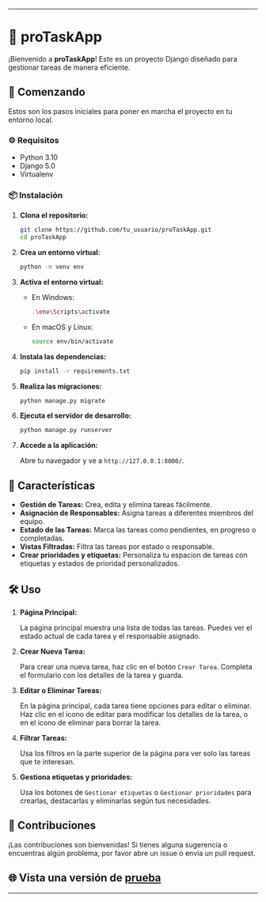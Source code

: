 
---

# 📝 proTaskApp

¡Bienvenido a **proTaskApp**! Este es un proyecto Django diseñado para gestionar tareas de manera eficiente.

## 🚀 Comenzando

Estos son los pasos iniciales para poner en marcha el proyecto en tu entorno local.

### ⚙️ Requisitos

- Python 3.10
- Django 5.0
- Virtualenv

### 📦 Instalación

1. **Clona el repositorio:**

   ```bash
   git clone https://github.com/tu_usuario/proTaskApp.git
   cd proTaskApp
   ```

2. **Crea un entorno virtual:**

   ```bash
   python -m venv env
   ```

3. **Activa el entorno virtual:**

   - En Windows:

     ```bash
     .\env\Scripts\activate
     ```

   - En macOS y Linux:

     ```bash
     source env/bin/activate
     ```

4. **Instala las dependencias:**

   ```bash
   pip install -r requirements.txt
   ```

5. **Realiza las migraciones:**

   ```bash
   python manage.py migrate
   ```

6. **Ejecuta el servidor de desarrollo:**

   ```bash
   python manage.py runserver
   ```

7. **Accede a la aplicación:**
   
   Abre tu navegador y ve a `http://127.0.0.1:8000/`.

## 🌟 Características

- **Gestión de Tareas:** Crea, edita y elimina tareas fácilmente.
- **Asignación de Responsables:** Asigna tareas a diferentes miembros del equipo.
- **Estado de las Tareas:** Marca las tareas como pendientes, en progreso o completadas.
- **Vistas Filtradas:** Filtra las tareas por estado o responsable.
- **Crear prioridades y etiquetas:** Personaliza tu espacion de tareas con etiquetas y estados de prioridad personalizados.

## 🛠️ Uso

1. **Página Principal:**
   
   La página principal muestra una lista de todas las tareas. Puedes ver el estado actual de cada tarea y el responsable asignado.

2. **Crear Nueva Tarea:**
   
   Para crear una nueva tarea, haz clic en el botón `Crear Tarea`. Completa el formulario con los detalles de la tarea y guarda.

3. **Editar o Eliminar Tareas:**
   
   En la página principal, cada tarea tiene opciones para editar o eliminar. Haz clic en el icono de editar para modificar los detalles de la tarea, o en el icono de eliminar para borrar la tarea.

4. **Filtrar Tareas:**
   
   Usa los filtros en la parte superior de la página para ver solo las tareas que te interesan.
   
5. **Gestiona etiquetas y prioridades:**
   
   Usa los botones de `Gestionar etiquetas` o `Gestionar prioridades` para crearlas, destacarlas y eliminarlas según tus necesidades.


## 🤝 Contribuciones

¡Las contribuciones son bienvenidas! Si tienes alguna sugerencia o encuentras algún problema, por favor abre un issue o envía un pull request.

## 🌐 Vista una versión de [prueba](https://almubadev.pythonanywhere.com/)


---

